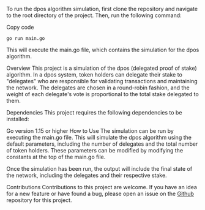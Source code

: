 To run the dpos algorithm simulation, first clone the repository and navigate to the root directory of the project. Then, run the following command:

Copy code
```
go run main.go
```
This will execute the main.go file, which contains the simulation for the dpos algorithm.

Overview
This project is a simulation of the dpos (delegated proof of stake) algorithm. In a dpos system, token holders can delegate their stake to "delegates" who are responsible for validating transactions and maintaining the network. The delegates are chosen in a round-robin fashion, and the weight of each delegate's vote is proportional to the total stake delegated to them.

Dependencies
This project requires the following dependencies to be installed:

Go version 1.15 or higher
How to Use
The simulation can be run by executing the main.go file. This will simulate the dpos algorithm using the default parameters, including the number of delegates and the total number of token holders. These parameters can be modified by modifying the constants at the top of the main.go file.

Once the simulation has been run, the output will include the final state of the network, including the delegates and their respective stake.

Contributions
Contributions to this project are welcome. If you have an idea for a new feature or have found a bug, please open an issue on the [Github](https://github.com/othy1010/DPos_algorithm/) repository for this project.
